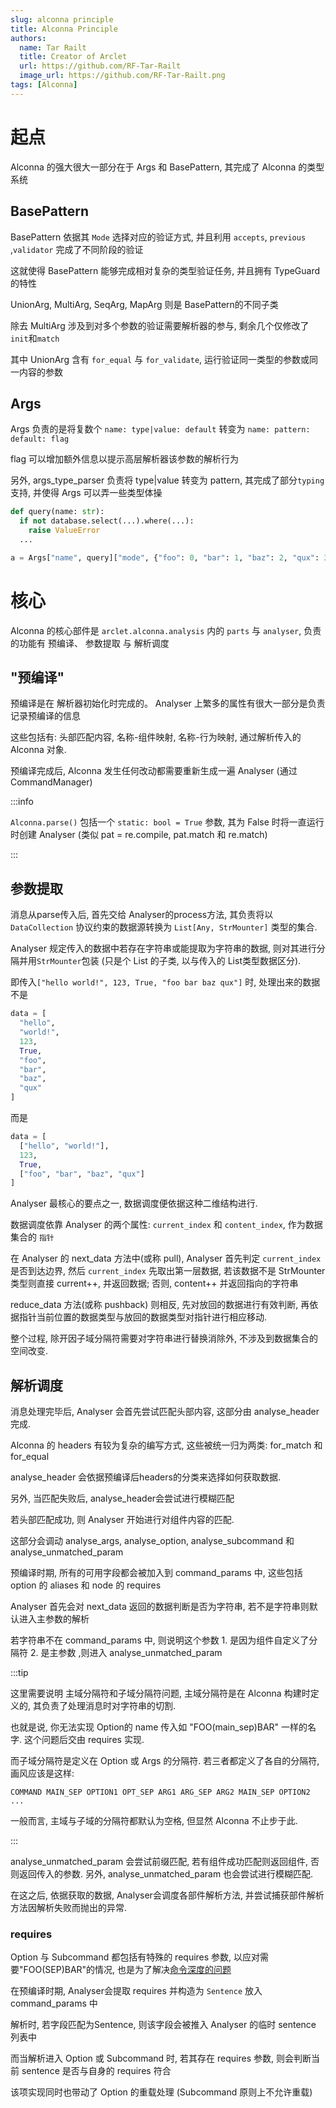 ```yaml
---
slug: alconna principle
title: Alconna Principle
authors:
  name: Tar Railt
  title: Creator of Arclet
  url: https://github.com/RF-Tar-Railt
  image_url: https://github.com/RF-Tar-Railt.png
tags: [Alconna]
---
```


# 起点

Alconna 的强大很大一部分在于 Args 和 BasePattern, 其完成了 Alconna 的类型系统

## BasePattern

BasePattern 依据其 `Mode` 选择对应的验证方式, 并且利用 `accepts`, `previous` ,`validator` 完成了不同阶段的验证

这就使得 BasePattern 能够完成相对复杂的类型验证任务, 并且拥有 TypeGuard 的特性

UnionArg, MultiArg, SeqArg, MapArg 则是 BasePattern的不同子类

除去 MultiArg 涉及到对多个参数的验证需要解析器的参与, 剩余几个仅修改了`init`和`match`

其中 UnionArg 含有 `for_equal` 与 `for_validate`, 运行验证同一类型的参数或同一内容的参数

## Args

Args 负责的是将复数个 `name: type|value: default` 转变为 `name: pattern: default: flag`

flag 可以增加额外信息以提示高层解析器该参数的解析行为

另外, args_type_parser 负责将 type|value 转变为 pattern, 其完成了部分`typing`支持, 并使得 Args 可以弄一些类型体操

```python
def query(name: str):
  if not database.select(...).where(...):
    raise ValueError
  ...

a = Args["name", query]["mode", {"foo": 0, "bar": 1, "baz": 2, "qux": 3}]
```

# 核心

Alconna 的核心部件是 `arclet.alconna.analysis` 内的 `parts` 与 `analyser`, 负责的功能有
预编译、 参数提取 与 解析调度

## "预编译"

预编译是在 解析器初始化时完成的。 Analyser 上繁多的属性有很大一部分是负责记录预编译的信息

这些包括有: 头部匹配内容, 名称-组件映射, 名称-行为映射, 通过解析传入的 Alconna 对象.

预编译完成后, Alconna 发生任何改动都需要重新生成一遍 Analyser (通过 CommandManager)

:::info

`Alconna.parse()` 包括一个 `static: bool = True` 参数, 其为 False 时将一直运行时创建 Analyser
(类似 pat = re.compile, pat.match 和 re.match)

:::

## 参数提取

消息从parse传入后, 首先交给 Analyser的process方法, 其负责将以 `DataCollection` 协议约束的数据源转换为
`List[Any, StrMounter]` 类型的集合.

Analyser 规定传入的数据中若存在字符串或能提取为字符串的数据, 则对其进行分隔并用`StrMounter`包装
(只是个 List 的子类, 以与传入的 List类型数据区分).

即传入`["hello world!", 123, True, "foo bar baz qux"]` 时, 处理出来的数据不是

```python
data = [
  "hello", 
  "world!", 
  123, 
  True, 
  "foo", 
  "bar", 
  "baz", 
  "qux"
]
```
而是
```python
data = [
  ["hello", "world!"],
  123,
  True,
  ["foo", "bar", "baz", "qux"]
]
```

Analyser 最核心的要点之一, 数据调度便依据这种二维结构进行.

数据调度依靠 Analyser 的两个属性: `current_index` 和 `content_index`, 作为数据集合的 `指针` 

在 Analyser 的 next_data 方法中(或称 pull), Analyser 首先判定 `current_index` 是否到达边界, 
然后 `current_index` 先取出第一层数据, 若该数据不是 StrMounter 类型则直接 current++, 并返回数据;
否则, content++ 并返回指向的字符串

reduce_data 方法(或称 pushback) 则相反, 先对放回的数据进行有效判断, 再依据指针当前位置的数据类型与放回的数据类型对指针进行相应移动.

整个过程, 除开因子域分隔符需要对字符串进行替换消除外, 不涉及到数据集合的空间改变.

## 解析调度

消息处理完毕后, Analyser 会首先尝试匹配头部内容, 这部分由 analyse_header 完成.

Alconna 的 headers 有较为复杂的编写方式, 这些被统一归为两类: for_match 和 for_equal

analyse_header 会依据预编译后headers的分类来选择如何获取数据.

另外, 当匹配失败后, analyse_header会尝试进行模糊匹配

若头部匹配成功, 则 Analyser 开始进行对组件内容的匹配.

这部分会调动 analyse_args, analyse_option, analyse_subcommand 和 analyse_unmatched_param

预编译时期, 所有的可用字段都会被加入到 command_params 中, 这些包括 option 的 aliases 和 node 的 requires

Analyser 首先会对 next_data 返回的数据判断是否为字符串, 若不是字符串则默认进入主参数的解析

若字符串不在 command_params 中, 则说明这个参数 1. 是因为组件自定义了分隔符 2. 是主参数 ,则进入 analyse_unmatched_param

:::tip

这里需要说明 主域分隔符和子域分隔符问题, 主域分隔符是在 Alconna 构建时定义的, 其负责了处理消息时对字符串的切割.

也就是说, 你无法实现 Option的 name 传入如 "FOO(main_sep)BAR" 一样的名字. 这个问题后交由 requires 实现.

而子域分隔符是定义在 Option 或 Args 的分隔符. 若三者都定义了各自的分隔符, 画风应该是这样:
```
COMMAND MAIN_SEP OPTION1 OPT_SEP ARG1 ARG_SEP ARG2 MAIN_SEP OPTION2 ...
```

一般而言, 主域与子域的分隔符都默认为空格, 但显然 Alconna 不止步于此.

:::

analyse_unmatched_param 会尝试前缀匹配, 若有组件成功匹配则返回组件, 否则返回传入的参数. 另外, analyse_unmatched_param
也会尝试进行模糊匹配.

在这之后, 依据获取的数据, Analyser会调度各部件解析方法, 并尝试捕获部件解析方法因解析失败而抛出的异常.

### requires

Option 与 Subcommand 都包括有特殊的 requires 参数, 以应对需要"FOO(SEP)BAR"的情况, 也是为了解决[命令深度的问题](https://github.com/ArcletProject/Alconna/discussions/44)

在预编译时期, Analyser会提取 requires 并构造为 `Sentence` 放入 command_params 中

解析时, 若字段匹配为Sentence, 则该字段会被推入 Analyser 的临时 sentence 列表中

而当解析进入 Option 或 Subcommand 时, 若其存在 requires 参数, 则会判断当前 sentence 是否与自身的 requires 符合

该项实现同时也带动了 Option 的重载处理 (Subcommand 原则上不允许重载)



